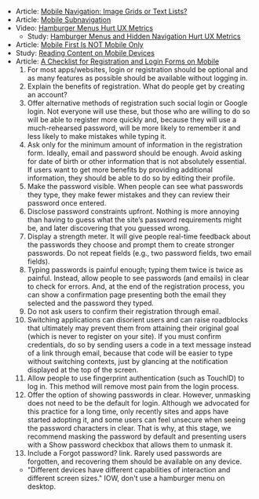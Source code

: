 - Article: [Mobile Navigation: Image Grids or Text Lists?](https://www.nngroup.com/articles/image-vs-list-mobile-navigation/)
- Article: [Mobile Subnavigation](https://www.nngroup.com/articles/mobile-subnavigation/)
- Video: [Hamburger Menus Hurt UX Metrics](https://www.nngroup.com/videos/hamburger-menus/)
    - Study: [Hamburger Menus and Hidden Navigation Hurt UX Metrics](https://www.nngroup.com/articles/hamburger-menus/)
- Article: [Mobile First Is NOT Mobile Only](https://www.nngroup.com/articles/mobile-first-not-mobile-only/)
- Study: [Reading Content on Mobile Devices](https://www.nngroup.com/articles/mobile-content/)
- Article: [A Checklist for Registration and Login Forms on Mobile](https://www.nngroup.com/articles/checklist-registration-login/)
    1. For most apps/websites, login or registration should be optional and as many features as possible should be available without logging in.
    2. Explain the benefits of registration. What do people get by creating an account?
    3. Offer alternative methods of registration such social login or Google login. Not everyone will use these, but those who are willing to do so will be able to register more quickly and, because they will use a much-rehearsed password, will be more likely to remember it and less likely to make mistakes while typing it.
    4. Ask only for the minimum amount of information in the registration form. Ideally, email and password should be enough. Avoid asking for date of birth or other information that is not absolutely essential. If users want to get more benefits by providing additional information, they should be able to do so by editing their profile.
    5. Make the password visible. When people can see what passwords they type, they make fewer mistakes and they can review their password once entered.
    6. Disclose password constraints upfront. Nothing is more annoying than having to guess what the site’s password requirements might be, and later discovering that you guessed wrong.
    7. Display a strength meter. It will give people real-time feedback about the passwords they choose and prompt them to create stronger passwords.
    Do not repeat fields (e.g., two password fields, two email fields).
    8. Typing passwords is painful enough; typing them twice is twice as painful. Instead, allow people to see passwords (and emails) in clear to check for errors. And, at the end of the registration process, you can show a confirmation page presenting both the email they selected and the password they typed.
    9. Do not ask users to confirm their registration through email.
    10. Switching applications can disorient users and can raise roadblocks that ultimately may prevent them from attaining their original goal (which is never to register on your site). If you must confirm credentials, do so by sending users a code in a text message instead of a link through email, because that code will be easier to type without switching contexts, just by glancing at the notification displayed at the top of the screen.
    11. Allow people to use fingerprint authentication (such as TouchID) to log in.  This method will remove most pain from the login process.
    12. Offer the option of showing passwords in clear. However, unmasking does not need to be the default for login. Although we advocated for this practice for a long time, only recently sites and apps have started adopting it, and some users can feel unsecure when seeing the password characters in clear. That is why, at this stage, we recommend masking the password by default and presenting users with a Show password checkbox that allows them to unmask it.
    13. Include a Forgot password? link. Rarely used passwords are forgotten, and recovering them should be available on any device.
    - "Different devices have different capabilities of interaction and different screen sizes." IOW, don't use a hamburger menu on desktop.